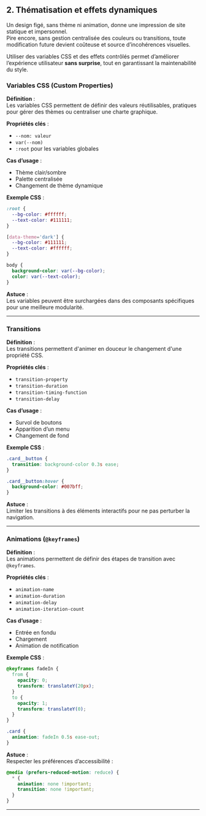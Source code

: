 
## 2. Thématisation et effets dynamiques

Un design figé, sans thème ni animation, donne une impression de site statique et impersonnel.  
Pire encore, sans gestion centralisée des couleurs ou transitions, toute modification future devient coûteuse et source d’incohérences visuelles.

Utiliser des variables CSS et des effets contrôlés permet d’améliorer l’expérience utilisateur **sans surprise**, tout en garantissant la maintenabilité du style.

### Variables CSS (Custom Properties)

**Définition** :  
Les variables CSS permettent de définir des valeurs réutilisables, pratiques pour gérer des thèmes ou centraliser une charte graphique.

**Propriétés clés** :

- `--nom: valeur`
- `var(--nom)`
- `:root` pour les variables globales

**Cas d’usage** :

- Thème clair/sombre
- Palette centralisée
- Changement de thème dynamique

**Exemple CSS** :

```css
:root {
  --bg-color: #ffffff;
  --text-color: #111111;
}

[data-theme='dark'] {
  --bg-color: #111111;
  --text-color: #ffffff;
}

body {
  background-color: var(--bg-color);
  color: var(--text-color);
}
```

**Astuce** :  
Les variables peuvent être surchargées dans des composants spécifiques pour une meilleure modularité.

---

### Transitions

**Définition** :  
Les transitions permettent d'animer en douceur le changement d'une propriété CSS.

**Propriétés clés** :

- `transition-property`
- `transition-duration`
- `transition-timing-function`
- `transition-delay`

**Cas d’usage** :

- Survol de boutons
- Apparition d’un menu
- Changement de fond

**Exemple CSS** :

```css
.card__button {
  transition: background-color 0.3s ease;
}

.card__button:hover {
  background-color: #007bff;
}
```

**Astuce** :  
Limiter les transitions à des éléments interactifs pour ne pas perturber la navigation.

---

### Animations (`@keyframes`)

**Définition** :  
Les animations permettent de définir des étapes de transition avec `@keyframes`.

**Propriétés clés** :

- `animation-name`
- `animation-duration`
- `animation-delay`
- `animation-iteration-count`

**Cas d’usage** :

- Entrée en fondu
- Chargement
- Animation de notification

**Exemple CSS** :

```css
@keyframes fadeIn {
  from {
    opacity: 0;
    transform: translateY(20px);
  }
  to {
    opacity: 1;
    transform: translateY(0);
  }
}

.card {
  animation: fadeIn 0.5s ease-out;
}
```

**Astuce** :  
Respecter les préférences d’accessibilité :

```css
@media (prefers-reduced-motion: reduce) {
  * {
    animation: none !important;
    transition: none !important;
  }
}
```

---

